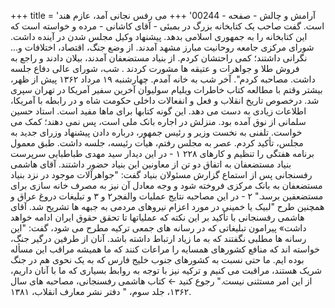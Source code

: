 +++
title = 'آرامش و چالش - صفحه - 00244'
+++
می رفس نجانی آمد، عازم هند است. گفت صاحب یک کتابخانه بزرگ در بمبئی - آقای کاشانی - مرده و خواسته است که این کتابخانه را به جمهوری اسلامی بدهد. پیشنهاد وکیل مجلس شدن در آینده داشت. شورای مرکزی جامعه روحانیت مبارز مشهد آمدند. از وضع جنگ، اقتصاد، اختلافات و... نگرانی داشتند؛ کمی راحتشان کردم. از بنیاد مستضعفان آمدند، بیلان دادند و راجع به فروش طلا و جواهرات و عتیقه ها مشورت کردند . شب، شورای عالی دفاع جلسه داشت. مصاحبه کردم". آخر شب به خانه آمدم. چهارشنبه ۱۹ مرداد ۱۳۶۲ پیش از ظهر، بیشتر وقتم با مطالعه کتاب خاطرات ویلیام سولیوان آخرین سفیر آمریکا در تهران سپری شد. درخصوص تاریخ انقلاب و فعل و انفعالات داخلی حکومت شاه و در رابطه با آمریکا، اطلاعات زیادی به دست می دهد. این گونه کتابها برای ماها مفید است. استاد حسین سلمانی از نوق آمده بود. منزلش در اجاره بانک ملی است، پس نمی دهند؛ کمک می خواست. تلفنی به نخست وزیر و رئیس جمهور، درباره دادن پیشنهاد وزرای جدید به مجلس، تأکید کردم. عصر به مجلس رفتم، هیأت رئیسه، جلسه داشت. طبق معمول برنامه هفتگی را تنظیم و کارهای ۲۲۸ ۱ - در این دیدار سید مهدی طباطبایی سرپرست بنیاد مستضعفان به اتفاق دو تن از معاونین این بنیاد حضور داشتند. آقای هاشمی رفسنجانی پس از استماع گزارش مسئولان بنیاد گفت: "جواهرآلات موجود در نزد بنیاد مستضعفان به بانک مرکزی فروخته شود و وجه معادل آن نیز به مصرف خانه سازی برای مستضعفین برسد." ۲ - در این مصاحبه نتایج عملیات والفجر۲ و ۳ و تبلیغات دروغ عراق و همچنین طرح "لبیک یا خمینی در مورد اعزام نیروهای مردمی به جبهه ها تشریح شد. آقای هاشمی رفسنجانی با تأکید بر این نکته که عملیاتها تا تحقق حقوق ایران ادامه خواهد داشت» پیرامون تبلیغاتی که در رسانه های جمعی ترکیه مطرح می شود، گفت: "این رسانه ها مطلبی نگفتند که به ما زیاد ارتباط داشته باشد. آنان از طرفین درگیر جنگ، خواسته اند که منافع کشورهای همسایه را مراعات کنند که ما همیشه مراقب این مسأله بوده ایم. ما حتی نسبت به کشورهای جنوب خلیج فارس که به یک نحوی هم در جنگ شریک هستند، مراقبت می کنیم و ترکیه نیز با توجه به روابط بسیاری که ما با آنان داریم، از این امر مستثنی نیست." رجوع کنید ← کتاب هاشمی رفسنجانی، مصاحبه های سال ۱۳۶۲، جلد سوم، " دفتر نشر معارف انقلاب، ۱۳۸۱.